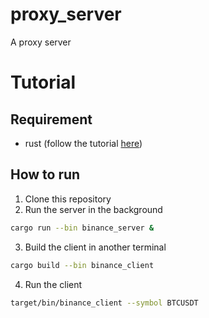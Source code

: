 # proxy_server
A proxy server

# Tutorial
## Requirement
- rust (follow the tutorial [here](https://www.rust-lang.org/tools/install))

## How to run
1. Clone this repository
2. Run the server in the background
```bash
cargo run --bin binance_server &
```
3. Build the client in another terminal
```bash
cargo build --bin binance_client
```

4. Run the client
```bash
target/bin/binance_client --symbol BTCUSDT
```
